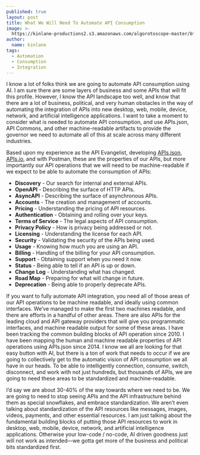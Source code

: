 ```yaml
---
published: true
layout: post
title: What We Will Need To Automate API Consumption
image: >-
  https://kinlane-productions2.s3.amazonaws.com/algorotoscope-master/bf-skinner-iron-horse-close.jpeg
author:
  name: kinlane
tags:
  - Automation
  - Consumption
  - Integration
---
```

I know a lot of folks think we are going to automate API consumption using AI. I am sure there are some layers of business and some APIs that will fit this profile. However, I know the API landscape too well, and know that there are a lot of business, political, and very human obstacles in the way of automating the integration of APIs into new desktop, web, mobile, device, network, and artificial intelligence applications. I want to take a moment to consider what is needed to automate API consumption, and use APIs.json, API Commons, and other machine-readable artifacts to provide the governor we need to automate all of this at scale across many different industries. 

Based upon my experience as the API Evangelist, developing [APIs.json](https://apisjson.org/), [APIs.io](https://apis.io), and with Postman, these are the properties of our APIs, but more importantly our API operations that we will need to be machine-readable if we expect to be able to automate the consumption of APIs:

- **Discovery** - Our search for internal and external APIs.
- **OpenAPI** - Describing the surface of HTTP APIs.
- **AsyncAPI** - Describing the surface of asynchronous APIs.
- **Accounts** - The creation and management of accounts.
- **Pricing** - Understanding the pricing of API resources.
- **Authentication** - Obtaining and rolling over your keys.
- **Terms of Service** - The legal aspects of API consumption.
- **Privacy Policy** - How is privacy being addressed or not.
- **Licensing** - Understanding the license for each API.
- **Security** - Validating the security of the APIs being used.
- **Usage** - Knowing how much you are using an API.
- **Billing** - Handling of the billing for your API consumption.
- **Support** - Obtaining support when you need it now.
- **Status** - Being able to tell if an API is up or down.
- **Change Log** - Understanding what has changed.
- **Road Map** - Preparing for what will change in future.
- **Deprecation** - Being able to properly deprecate APIs.

If you want to fully automate API integration, you need all of those areas of our API operations to be machine readable, and ideally using common interfaces. We’ve managed to make the first two machines readable, and there are efforts in a handful of other areas. There are also APIs for the leading cloud and API gateway providers that will give you programmatic interfaces, and machine readable output for some of these areas.
I have been tracking the common building blocks of API operation since 2010. I have been mapping the human and machine readable properties of API operations using APIs.json since 2014. I know we all are looking for that easy button with AI, but there is a ton of work that needs to occur if we are going to collectively get to the automatic vision of API consumption we all have in our heads. To be able to intelligently connection, consume, switch, disconnect, and work with not just hundreds, but thousands of APIs, we are going to need these areas to be standardized and machine-readable.

I’d say we are about 30-40% of the way towards where we need to be. We are going to need to stop seeing APIs and the API infrastructure behind them as special snowflakes, and embrace standardization. We aren’t even talking about standardization of the API resources like messages, images, videos, payments, and other essential resources. I am just talking about the fundamental building blocks of putting those API resources to work in desktop, web, mobile, device, network, and artificial intelligence applications. Otherwise your low-code / no-code, AI driven goodness just will not work as intended—we gotta get more of the business and political bits standardized first.